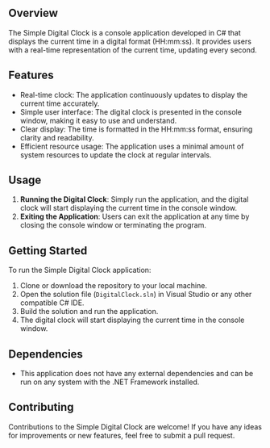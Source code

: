 ## Overview
The Simple Digital Clock is a console application developed in C# that displays the current time in a digital format (HH:mm:ss). It provides users with a real-time representation of the current time, updating every second.

## Features
- Real-time clock: The application continuously updates to display the current time accurately.
- Simple user interface: The digital clock is presented in the console window, making it easy to use and understand.
- Clear display: The time is formatted in the HH:mm:ss format, ensuring clarity and readability.
- Efficient resource usage: The application uses a minimal amount of system resources to update the clock at regular intervals.

## Usage
1. **Running the Digital Clock**: Simply run the application, and the digital clock will start displaying the current time in the console window.
2. **Exiting the Application**: Users can exit the application at any time by closing the console window or terminating the program.

## Getting Started
To run the Simple Digital Clock application:
1. Clone or download the repository to your local machine.
2. Open the solution file (`DigitalClock.sln`) in Visual Studio or any other compatible C# IDE.
3. Build the solution and run the application.
4. The digital clock will start displaying the current time in the console window.

## Dependencies
- This application does not have any external dependencies and can be run on any system with the .NET Framework installed.

## Contributing
Contributions to the Simple Digital Clock are welcome! If you have any ideas for improvements or new features, feel free to submit a pull request.
